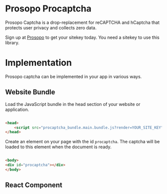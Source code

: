 # Prosopo Procaptcha

Prosopo Captcha is a drop-replacement for reCAPTCHA and hCaptcha that protects user privacy and collects zero data.

Sign up at [Prosopo](https://prosopo.io/signup) to get your sitekey today. You need a sitekey to use this library.

# Implementation

Prosopo captcha can be implemented in your app in various ways.

## Website Bundle

Load the JavaScript bundle in the head section of your website or application.

```html

<head>
    <script src="procaptcha_bundle.main.bundle.js?render=YOUR_SITE_KEY"></script>
</head>
```

Create an element on your page with the id `procaptcha`. The captcha will be loaded to this element when the document is
ready.

```html

<body>
<div id="procaptcha"></div>
</body>
```

## React Component



